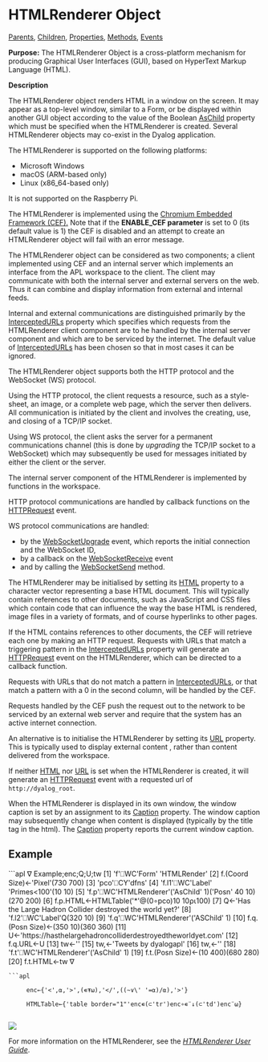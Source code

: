 <h1 class="heading"><span class="name">HTMLRenderer</span> <span class="right">Object</span></h1>

[Parents](../parentlists/htmlrenderer.md), [Children](../childlists/htmlrenderer.md), [Properties](../proplists/htmlrenderer.md), [Methods](../methodlists/htmlrenderer.md), [Events](../eventlists/htmlrenderer.md)

**Purpose:** The HTMLRenderer Object is a cross-platform mechanism for producing Graphical User Interfaces (GUI), based on HyperText Markup Language (HTML).

**Description**

The HTMLRenderer object renders HTML in a window on the screen. It may appear as a top-level window, similar to a Form, or be displayed within another GUI object according to the value of the Boolean [AsChild](../properties/aschild.md) property which must be specified when the HTMLRenderer is created. Several HTMLRenderer objects may co-exist in the Dyalog application.

The HTMLRenderer is supported on the following platforms:

- Microsoft Windows
- macOS (ARM-based only)
- Linux (x86_64-based only)

It is not supported on the Raspberry Pi.

The HTMLRenderer is implemented using the  [Chromium Embedded Framework (CEF).](https://en.wikipedia.org/wiki/Chromium_Embedded_Framework) Note that if the  **ENABLE_CEF parameter** is set to 0 (its default value is 1) the CEF is disabled and an attempt to create an HTMLRenderer object will fail with an error message.

The HTMLRenderer object can be considered as two components; a client implemented using CEF and an internal server which implements an interface from the APL workspace to the client.  The client may communicate with both the internal server and external servers on the web. Thus it can combine and display information from external and internal feeds.

Internal and external communications are distinguished primarily by the [InterceptedURLs](../properties/interceptedurls.md) property which specifies which requests from the HTMLRenderer client component are to he handled by the internal server component and which are to be serviced by the internet. The default value of [InterceptedURLs](../properties/interceptedurls.md) has been chosen so that in most cases it can be ignored.

The HTMLRenderer object supports both the HTTP protocol and the WebSocket (WS) protocol.

Using the HTTP protocol, the client requests a resource, such as  a style-sheet, an image, or a complete web page, which the server then delivers. All communication is initiated by the client and involves the creating, use, and closing of a TCP/IP socket.

Using WS protocol,  the client asks the server for a permanent communications channel (this is done by *upgrading* the TCP/IP socket to a WebSocket) which may subsequently be used for  messages initiated by either the client or the server.

The internal server component of the HTMLRenderer is implemented by functions in the workspace.

HTTP protocol communications are handled by  callback functions on the [HTTPRequest](../methodorevents/httprequest.md) event.

WS protocol communications are handled:

- by  the [WebSocketUpgrade](../methodorevents/websocketupgrade.md) event, which reports the initial connection and the WebSocket ID,
- by a callback on the [WebSocketReceive](../methodorevents/websocketreceive.md) event
- and by calling the [WebSocketSend](../methodorevents/websocketsend.md) method.

The HTMLRenderer may be initialised by setting its [HTML](../properties/html.md) property to a character vector representing a base HTML document. This will typically contain references to other documents,  such as JavaScript and CSS files which contain code that can influence the way the base HTML is rendered, image files in a variety of formats, and of course hyperlinks to other pages.

If the HTML contains references to other documents, the CEF will retrieve each one by making an HTTP request. Requests with URLs that match a triggering pattern in the [InterceptedURLs](../properties/interceptedurls.md) property will generate an [HTTPRequest](../methodorevents/httprequest.md) event on the HTMLRenderer, which can be directed to a callback function.

Requests with URLs that do not match a pattern in [InterceptedURLs](../properties/interceptedurls.md), or that match a pattern with a 0 in the second column, will be handled by the CEF.

Requests handled by the CEF push the request out to the network to be serviced by an external web server and require that the system has an active internet connection.

An alternative is to initialise the HTMLRenderer by setting its [URL](../properties/url.md) property. This is typically  used to display external content , rather than content delivered from the workspace.

If neither [HTML](../properties/html.md) nor [URL](../properties/url.md) is set when the HTMLRenderer is created, it will generate an [HTTPRequest](../methodorevents/httprequest.md) event with a requested url of `http://dyalog_root`.

When the HTMLRenderer is displayed in its own window, the  window caption is set by an assignment to its [Caption](../properties/caption.md) property. The window caption may subsequently change  when content is displayed  (typically  by the title tag in the html). The [Caption](../properties/caption.md) property reports the current window caption.

<h2 class="example">Example</h2>
```apl
     ∇ Example;enc;Q;U;tw
[1]    'f'⎕WC'Form' 'HTMLRender'
[2]    f.(Coord Size)←'Pixel'(730 700)
[3]    'pco'⎕CY'dfns'
[4]    'f.l1'⎕WC'Label' 'Primes<100'(10 10)
[5]    'f.p'⎕WC'HTMLRenderer'('AsChild' 1)('Posn' 40 10)(270 200)
[6]    f.p.HTML←HTMLTable('*'@(0∘pco)10 10⍴⍳100)
[7]    Q←'Has the Large Hadron Collider destroyed the world yet?'
[8]    'f.l2'⎕WC'Label'Q(320 10)
[9]    'f.q'⎕WC'HTMLRenderer'('ASChild' 1)
[10]   f.q.(Posn Size)←(350 10)(360 360)
[11]   U←'https://hasthelargehadroncolliderdestroyedtheworldyet.com'
[12]   f.q.URL←U
[13]   tw←'<a class="twtimeline"'
[14]   tw,←'href="https://twitter.com/dyalogapl">'
[15]   tw,←'Tweets by dyalogapl</a>'
[16]   tw,←'<script async src="https://platform.twitter.com/widgets.js"'
[17]   tw,←'charset="utf-8"></script>'
[18]   'f.t'⎕WC'HTMLRenderer'('AsChild' 1)
[19]   f.t.(Posn Size)←(10 400)(680 280)
[20]   f.t.HTML←tw
     ∇

```
```apl

     enc←{'<',⍺,'>',(∊⍕⍵),'</',((~∨\' '=⍺)/⍺),'>'}
     
     HTMLTable←{'table border="1"'enc∊(⊂'tr')enc∘∊¨↓(⊂'td')enc¨⍵}
     

```

![](../img/htmlrenderer1.png)

For more information on the HTMLRenderer, see the [_HTMLRenderer User Guide_](../../../files/HTMLRenderer_User_Guide.pdf).
